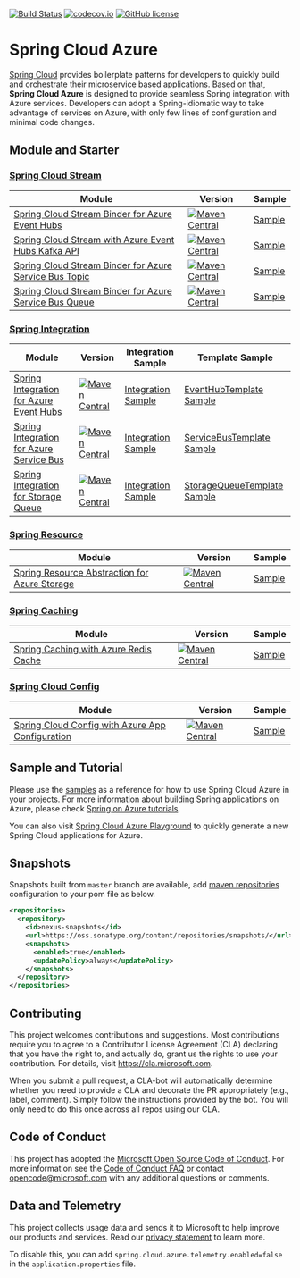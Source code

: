 [![Build Status](https://travis-ci.com/Microsoft/spring-cloud-azure.svg?branch=master)](https://travis-ci.com/Microsoft/spring-cloud-azure)
[![codecov.io](https://codecov.io/gh/Microsoft/spring-cloud-azure/coverage.svg?branch=master)](https://codecov.io/gh/Microsoft/spring-cloud-azure?branch=master)
[![GitHub license](https://img.shields.io/github/license/mashape/apistatus.svg)](https://github.com/Microsoft/spring-cloud-azure/blob/master/LICENCE)

# Spring Cloud Azure

[Spring Cloud](http://projects.spring.io/spring-cloud/) provides boilerplate patterns for developers to quickly build and orchestrate their microservice based applications. Based on that, **Spring Cloud Azure** is designed to provide seamless Spring integration with Azure services. Developers can adopt a Spring-idiomatic way to take advantage of services on Azure, with only few lines of configuration and minimal code changes. 

## Module and Starter

### [Spring Cloud Stream](https://cloud.spring.io/spring-cloud-stream/)
Module | Version | Sample
------ |--- | ---
[Spring Cloud Stream Binder for Azure Event Hubs](spring-cloud-azure-eventhubs-stream-binder/) | [![Maven Central](https://img.shields.io/maven-central/v/com.microsoft.azure/spring-cloud-azure-eventhubs-stream-binder.svg)](https://search.maven.org/#search%7Cga%7C1%7Ca%3A%22spring-cloud-azure-eventhubs-stream-binder%22) |[Sample](https://github.com/Microsoft/spring-cloud-azure/tree/release/1.1.0.RC3/spring-cloud-azure-samples/eventhubs-binder-sample)
[Spring Cloud Stream with Azure Event Hubs Kafka API](spring-cloud-azure-samples/eventhubs-kafka-sample/) | [![Maven Central](https://img.shields.io/maven-central/v/com.microsoft.azure/spring-cloud-starter-azure-eventhubs-kafka.svg)](https://search.maven.org/#search%7Cga%7C1%7Ca%3A%22spring-cloud-starter-azure-eventhubs-kafka%22)|[Sample](https://github.com/Microsoft/spring-cloud-azure/tree/release/1.1.0.RC1/spring-cloud-azure-samples/eventhubs-kafka-sample)
[Spring Cloud Stream Binder for Azure Service Bus Topic](spring-cloud-azure-servicebus-topic-stream-binder/) | [![Maven Central](https://img.shields.io/maven-central/v/com.microsoft.azure/spring-cloud-azure-servicebus-topic-stream-binder.svg)](https://search.maven.org/#search%7Cga%7C1%7Ca%3A%22spring-cloud-azure-servicebus-topic-stream-binder%22) | [Sample](https://github.com/Microsoft/spring-cloud-azure/tree/release/1.1.0.RC3/spring-cloud-azure-samples/servicebus-topic-binder-sample)
[Spring Cloud Stream Binder for Azure Service Bus Queue](spring-cloud-azure-servicebus-queue-stream-binder/) | [![Maven Central](https://img.shields.io/maven-central/v/com.microsoft.azure/spring-cloud-azure-servicebus-queue-stream-binder.svg)](https://search.maven.org/#search%7Cga%7C1%7Ca%3A%22spring-cloud-azure-servicebus-queue-stream-binder%22) | [Sample](https://github.com/Microsoft/spring-cloud-azure/tree/release/1.1.0.RC3/spring-cloud-azure-samples/servicebus-queue-binder-sample)

### [Spring Integration](https://spring.io/projects/spring-integration)
Module | Version | Integration Sample | Template Sample
------|--- | --- | ----
[Spring Integration for Azure Event Hubs](spring-integration-azure/spring-integration-eventhubs) | [![Maven Central](https://img.shields.io/maven-central/v/com.microsoft.azure/spring-cloud-starter-azure-eventhubs.svg)](https://search.maven.org/#search%7Cga%7C1%7Ca%3A%22spring-cloud-starter-azure-eventhubs%22) | [Integration Sample](https://github.com/Microsoft/spring-cloud-azure/tree/release/1.1.0.RC1/spring-cloud-azure-samples/eventhubs-integration-sample) | [EventHubTemplate Sample](https://github.com/Microsoft/spring-cloud-azure/tree/release/1.1.0.RC3/spring-cloud-azure-samples/eventhub-operation-sample)
[Spring Integration for Azure Service Bus](spring-integration-azure/spring-integration-servicebus) | [![Maven Central](https://img.shields.io/maven-central/v/com.microsoft.azure/spring-cloud-starter-azure-servicebus.svg)](https://search.maven.org/#search%7Cga%7C1%7Ca%3A%22spring-cloud-starter-azure-servicebus%22)| [Integration Sample](https://github.com/Microsoft/spring-cloud-azure/tree/release/1.1.0.RC3/spring-cloud-azure-samples/servicebus-integration-sample) | [ServiceBusTemplate Sample](https://github.com/Microsoft/spring-cloud-azure/tree/release/1.1.0.RC3/spring-cloud-azure-samples/servicebus-operation-sample)
[Spring Integration for Storage Queue](spring-integration-azure/spring-integration-storage-queue) | [![Maven Central](https://img.shields.io/maven-central/v/com.microsoft.azure/spring-cloud-starter-azure-storage-queue.svg)](https://search.maven.org/#search%7Cga%7C1%7Ca%3A%22spring-cloud-starter-azure-storage-queue%22)| [Integration Sample](https://github.com/Microsoft/spring-cloud-azure/tree/release/1.1.0.RC3/spring-cloud-azure-samples/storage-queue-integration-sample) | [StorageQueueTemplate Sample](https://github.com/Microsoft/spring-cloud-azure/tree/release/1.1.0.RC3/spring-cloud-azure-samples/storage-queue-operation-sample)

### [Spring Resource](https://docs.spring.io/spring/docs/current/spring-framework-reference/core.html#resources)

Module | Version | Sample
-------|--- | ---
[Spring Resource Abstraction for Azure Storage](spring-cloud-azure-storage/) | [![Maven Central](https://img.shields.io/maven-central/v/com.microsoft.azure/spring-starter-azure-storage.svg)](https://search.maven.org/#search%7Cga%7C1%7Ca%3A%22spring-starter-azure-storage%22) | [Sample](https://github.com/Microsoft/spring-cloud-azure/tree/release/1.1.0.RC3/spring-cloud-azure-samples/storage-sample)

### [Spring Caching](https://docs.spring.io/spring-boot/docs/current/reference/html/boot-features-caching.html)

Module | Version | Sample
-------|--- | ---
[Spring Caching with Azure Redis Cache](spring-cloud-azure-samples/spring-cloud-azure-cache-sample) | [![Maven Central](https://img.shields.io/maven-central/v/com.microsoft.azure/spring-starter-azure-cache.svg)](https://search.maven.org/#search%7Cga%7C1%7Ca%3A%22spring-starter-azure-cache%22) | [Sample](https://github.com/Microsoft/spring-cloud-azure/tree/release/1.1.0.RC3/spring-cloud-azure-samples/cache-sample)

### [Spring Cloud Config](https://cloud.spring.io/spring-cloud-static/spring-cloud.html#customizing-bootstrap-property-sources)

Module | Version | Sample
-------|--- | ---
[Spring Cloud Config with Azure App Configuration](spring-cloud-azure-samples/azure-appconfiguration-sample) | [![Maven Central](https://img.shields.io/maven-central/v/com.microsoft.azure/spring-cloud-starter-azure-appconfiguration-config.svg)](https://search.maven.org/#search%7Cga%7C1%7Ca%3A%22spring-cloud-starter-azure-appconfiguration-config%22) | [Sample](https://github.com/Microsoft/spring-cloud-azure/tree/release/1.1.0.M1/spring-cloud-azure-samples/azure-appconfiguration-sample)

## Sample and Tutorial 

Please use the [samples](spring-cloud-azure-samples/) as a reference for how to use Spring Cloud Azure in your projects. For more information about building Spring applications on Azure, please check [Spring on Azure tutorials](https://docs.microsoft.com/en-us/java/azure/spring-framework/?view=azure-java-stable). 

You can also visit [Spring Cloud Azure Playground](https://aka.ms/springcloud) to quickly generate a new Spring Cloud applications for Azure.


## Snapshots

Snapshots built from `master` branch are available, add [maven repositories](https://maven.apache.org/settings.html#Repositories) configuration to your pom file as below. 
```xml
<repositories>
  <repository>
    <id>nexus-snapshots</id>
    <url>https://oss.sonatype.org/content/repositories/snapshots/</url>
    <snapshots>
      <enabled>true</enabled>
      <updatePolicy>always</updatePolicy>
    </snapshots>
  </repository>
</repositories>
```

## Contributing

This project welcomes contributions and suggestions.  Most contributions require you to agree to a
Contributor License Agreement (CLA) declaring that you have the right to, and actually do, grant us
the rights to use your contribution. For details, visit https://cla.microsoft.com.

When you submit a pull request, a CLA-bot will automatically determine whether you need to provide
a CLA and decorate the PR appropriately (e.g., label, comment). Simply follow the instructions
provided by the bot. You will only need to do this once across all repos using our CLA.

## Code of Conduct 

This project has adopted the [Microsoft Open Source Code of Conduct](https://opensource.microsoft.com/codeofconduct/). For more information see the [Code of Conduct FAQ](https://opensource.microsoft.com/codeofconduct/faq/) or contact [opencode@microsoft.com](mailto:opencode@microsoft.com) with any additional questions or comments.

## Data and Telemetry 

This project collects usage data and sends it to Microsoft to help improve our products and services. Read our [privacy statement](https://privacy.microsoft.com/en-us/privacystatement) to learn more. 

To disable this, you can add `spring.cloud.azure.telemetry.enabled=false` in the `application.properties` file. 
